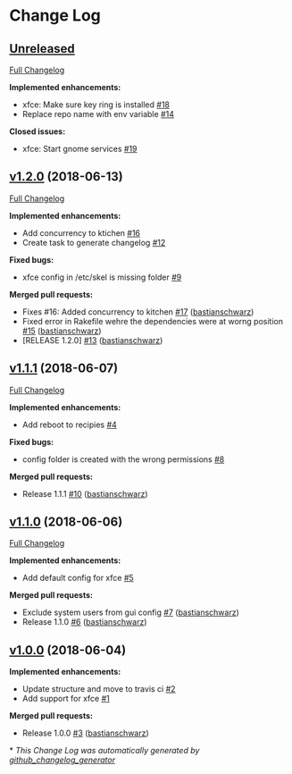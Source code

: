 # Change Log

## [Unreleased](https://github.com/codenamephp/chef.cookbook.gui/tree/HEAD)

[Full Changelog](https://github.com/codenamephp/chef.cookbook.gui/compare/v1.2.0...HEAD)

**Implemented enhancements:**

- xfce: Make sure key ring is installed [\#18](https://github.com/codenamephp/chef.cookbook.gui/issues/18)
- Replace repo name with env variable [\#14](https://github.com/codenamephp/chef.cookbook.gui/issues/14)

**Closed issues:**

- xfce: Start gnome services [\#19](https://github.com/codenamephp/chef.cookbook.gui/issues/19)

## [v1.2.0](https://github.com/codenamephp/chef.cookbook.gui/tree/v1.2.0) (2018-06-13)
[Full Changelog](https://github.com/codenamephp/chef.cookbook.gui/compare/v1.1.1...v1.2.0)

**Implemented enhancements:**

- Add concurrency to ktichen [\#16](https://github.com/codenamephp/chef.cookbook.gui/issues/16)
- Create task to generate changelog [\#12](https://github.com/codenamephp/chef.cookbook.gui/issues/12)

**Fixed bugs:**

- xfce config in /etc/skel is missing folder [\#9](https://github.com/codenamephp/chef.cookbook.gui/issues/9)

**Merged pull requests:**

- Fixes \#16: Added concurrency to kitchen [\#17](https://github.com/codenamephp/chef.cookbook.gui/pull/17) ([bastianschwarz](https://github.com/bastianschwarz))
- Fixed error in Rakefile wehre the dependencies were at worng position [\#15](https://github.com/codenamephp/chef.cookbook.gui/pull/15) ([bastianschwarz](https://github.com/bastianschwarz))
- \[RELEASE 1.2.0\] [\#13](https://github.com/codenamephp/chef.cookbook.gui/pull/13) ([bastianschwarz](https://github.com/bastianschwarz))

## [v1.1.1](https://github.com/codenamephp/chef.cookbook.gui/tree/v1.1.1) (2018-06-07)
[Full Changelog](https://github.com/codenamephp/chef.cookbook.gui/compare/v1.1.0...v1.1.1)

**Implemented enhancements:**

- Add reboot to recipies [\#4](https://github.com/codenamephp/chef.cookbook.gui/issues/4)

**Fixed bugs:**

- config folder is created with the wrong permissions [\#8](https://github.com/codenamephp/chef.cookbook.gui/issues/8)

**Merged pull requests:**

- Release 1.1.1 [\#10](https://github.com/codenamephp/chef.cookbook.gui/pull/10) ([bastianschwarz](https://github.com/bastianschwarz))

## [v1.1.0](https://github.com/codenamephp/chef.cookbook.gui/tree/v1.1.0) (2018-06-06)
[Full Changelog](https://github.com/codenamephp/chef.cookbook.gui/compare/v1.0.0...v1.1.0)

**Implemented enhancements:**

- Add default config for xfce [\#5](https://github.com/codenamephp/chef.cookbook.gui/issues/5)

**Merged pull requests:**

- Exclude system users from gui config [\#7](https://github.com/codenamephp/chef.cookbook.gui/pull/7) ([bastianschwarz](https://github.com/bastianschwarz))
- Release 1.1.0 [\#6](https://github.com/codenamephp/chef.cookbook.gui/pull/6) ([bastianschwarz](https://github.com/bastianschwarz))

## [v1.0.0](https://github.com/codenamephp/chef.cookbook.gui/tree/v1.0.0) (2018-06-04)
**Implemented enhancements:**

- Update structure and move to travis ci [\#2](https://github.com/codenamephp/chef.cookbook.gui/issues/2)
- Add support for xfce [\#1](https://github.com/codenamephp/chef.cookbook.gui/issues/1)

**Merged pull requests:**

- Release 1.0.0 [\#3](https://github.com/codenamephp/chef.cookbook.gui/pull/3) ([bastianschwarz](https://github.com/bastianschwarz))



\* *This Change Log was automatically generated by [github_changelog_generator](https://github.com/skywinder/Github-Changelog-Generator)*